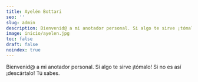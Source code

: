```yaml
---
title: Ayelén Bottari
seo: ''
slug: admin
description: Bienvenid@ a mi anotador personal. Si algo te sirve ¡tómalo! Si no es así ¡descártalo! Tú sabes.
image: inicio/ayelen.jpg
toc: false
draft: false
noindex: true
---
```


Bienvenid@ a mi anotador personal. Si algo te sirve ¡tómalo! Si no es así ¡descártalo! Tú sabes.
